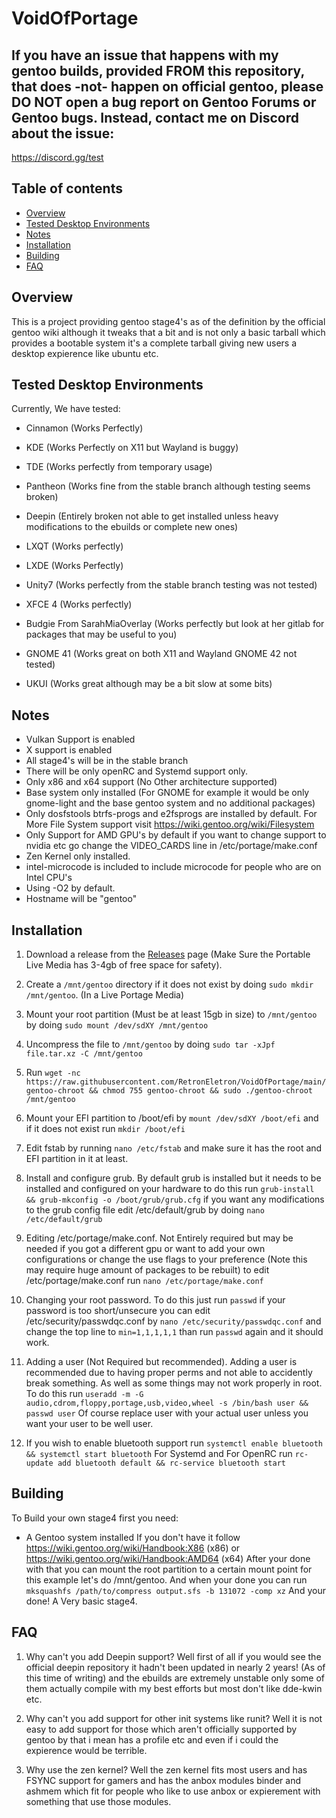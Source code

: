 # VoidOfPortage

## If you have an issue that happens with my gentoo builds, provided FROM this repository, that does -not- happen on official gentoo, please DO NOT open a bug report on Gentoo Forums or Gentoo bugs. Instead, contact me on Discord about the issue:

https://discord.gg/test

## Table of contents
- [Overview](#overview)
- [Tested Desktop Environments](#Tested-Desktop-Environments)
- [Notes](#notes)
- [Installation](#installation)
- [Building](#building)
- [FAQ](#faq)


## Overview
This is a project providing gentoo stage4's as of the definition by the official gentoo wiki although it tweaks that a bit and is not only a basic tarball which provides a bootable system it's a complete tarball giving new users a desktop expierence like ubuntu etc.

## Tested Desktop Environments

Currently, We have tested:

- Cinnamon (Works Perfectly)

- KDE (Works Perfectly on X11 but Wayland is buggy)

- TDE (Works perfectly from temporary usage)

- Pantheon (Works fine from the stable branch although testing seems broken)

- Deepin (Entirely broken not able to get installed unless heavy modifications to the ebuilds or complete new ones)

- LXQT (Works perfectly)

- LXDE (Works Perfectly)

- Unity7 (Works perfectly from the stable branch testing was not tested)

- XFCE 4 (Works perfectly)

- Budgie From SarahMiaOverlay (Works perfectly but look at her gitlab for packages that may be useful to you)

- GNOME 41 (Works great on both X11 and Wayland GNOME 42 not tested)

- UKUI (Works great although may be a bit slow at some bits)

## Notes
- Vulkan Support is enabled
- X support is enabled
- All stage4's will be in the stable branch 
- There will be only openRC and Systemd support only.
- Only x86 and x64 support (No Other architecture supported)
- Base system only installed (For GNOME for example it would be only gnome-light and the base gentoo system and no additional packages)
- Only dosfstools btrfs-progs and e2fsprogs are installed by default. For More File System support visit https://wiki.gentoo.org/wiki/Filesystem 
- Only Support for AMD GPU's by default if you want to change support to nvidia etc go change the VIDEO_CARDS line in /etc/portage/make.conf
- Zen Kernel only installed.
- intel-microcode is included to include microcode for people who are on Intel CPU's
- Using -O2 by default.
- Hostname will be "gentoo"

## Installation

1. Download a release from the [Releases](https://github.com/RetronEletron/VoidOfPortage/releases) page (Make Sure the Portable Live Media has 3-4gb of free space for safety).

2. Create a `/mnt/gentoo` directory if it does not exist by doing `sudo mkdir /mnt/gentoo`. (In a Live Portage Media)

3. Mount your root partition (Must be at least 15gb in size) to `/mnt/gentoo` by doing `sudo mount /dev/sdXY /mnt/gentoo`

4. Uncompress the file to `/mnt/gentoo` by doing `sudo tar -xJpf file.tar.xz -C /mnt/gentoo` 

5. Run `wget -nc https://raw.githubusercontent.com/RetronEletron/VoidOfPortage/main/gentoo-chroot && chmod 755 gentoo-chroot && sudo ./gentoo-chroot /mnt/gentoo`

6. Mount your EFI partition to /boot/efi by `mount /dev/sdXY /boot/efi` and if it does not exist run `mkdir /boot/efi`

7. Edit fstab by running `nano /etc/fstab` and make sure it has the root and EFI partition in it at least.

8. Install and configure grub. By default grub is installed but it needs to be installed and configured on your hardware to do this run `grub-install && grub-mkconfig -o /boot/grub/grub.cfg` if you want any modifications to the grub config file edit /etc/default/grub by doing `nano /etc/default/grub`

9. Editing /etc/portage/make.conf. Not Entirely required but may be needed if you got a different gpu or want to add your own configurations or change the use flags to your preference (Note this may require huge amount of packages to be rebuilt) to edit /etc/portage/make.conf run `nano /etc/portage/make.conf`

10. Changing your root password. To do this just run `passwd` if your password is too short/unsecure you can edit /etc/security/passwdqc.conf by `nano /etc/security/passwdqc.conf` and change the top line to `min=1,1,1,1,1` than run `passwd` again and it should work.

11. Adding a user (Not Required but recommended). Adding a user is recommended due to having proper perms and not able to accidently break something. As well as some things may not work properly in root. To do this run `useradd -m -G audio,cdrom,floppy,portage,usb,video,wheel -s /bin/bash user && passwd user` Of course replace user with your actual user unless you want your user to be well user.

12. If you wish to enable bluetooth support run `systemctl enable bluetooth && systemctl start bluetooth` For Systemd and For OpenRC run `rc-update add bluetooth default && rc-service bluetooth start`

## Building

To Build your own stage4 first you need:
- A Gentoo system installed
If you don't have it follow https://wiki.gentoo.org/wiki/Handbook:X86 (x86) or https://wiki.gentoo.org/wiki/Handbook:AMD64 (x64)
After your done with that you can mount the root partition to a certain mount point for this example let's do /mnt/gentoo.
And when your done you can run `mksquashfs /path/to/compress output.sfs -b 131072 -comp xz` And your done! A Very basic stage4.

## FAQ
1. Why can't you add Deepin support? Well first of all if you would see the official deepin repository it hadn't been updated in nearly 2 years! (As of this time of writing) and the ebuilds are extremely unstable only some of them actually compile with my best efforts but most don't like dde-kwin etc.
 
2. Why can't you add support for other init systems like runit? Well it is not easy to add support for those which aren't officially supported by gentoo by that i mean has a profile etc and even if i could the expierence would be terrible.

3. Why use the zen kernel? Well the zen kernel fits most users and has FSYNC support for gamers and has the anbox modules binder and ashmem which fit for people who like to use anbox or expierement with something that use those modules.
